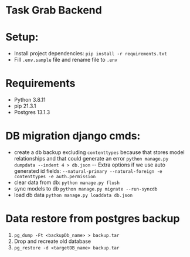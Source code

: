 # Task Grab Backend

# Setup:
- Install project dependencies: ` pip install -r requirements.txt `
- Fill `.env.sample` file and rename file to `.env`

# Requirements
- Python 3.8.11
- pip 21.3.1
- Postgres 13.1.3

# DB migration django cmds:
- create a db backup excluding `contenttypes` because that stores model relationships and that could generate an error
`python manage.py dumpdata --indent 4 > db.json`
-- Extra options if we use auto generated id fields: `--natural-primary --natural-foreign -e contenttypes -e auth.permission`
- clear data from db:
`python manage.py flush`
- sync models to db
 `python manage.py migrate --run-syncdb` 
- load db data
`python manage.py loaddata db.json`

# Data restore from postgres backup
1. `pg_dump -Ft <backupDb_name> > backup.tar`
2. Drop and recreate old database
3. `pg_restore -d <targetDB_name> backup.tar`
